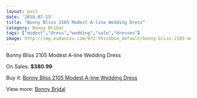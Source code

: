 ```yaml
---
layout: post
date: '2018-07-15'
title: "Bonny Bliss 2105 Modest A-line Wedding Dress"
category: Bonny Bridal
tags: ["modest","dress","wedding","sale","dresses"]
image: http://img.eudances.com/972-thickbox_default/bonny-bliss-2105-modest-a-line-wedding-dress.jpg
---
```

Bonny Bliss 2105 Modest A-line Wedding Dress

On Sales: **$380.99**
<a href="https://www.eudances.com/en/bonny-bridal/345-bonny-bliss-2105-modest-a-line-wedding-dress.html"><amp-img layout="responsive" width="600" height="600" src="//img.eudances.com/972-thickbox_default/bonny-bliss-2105-modest-a-line-wedding-dress.jpg" alt="Bonny Bliss 2105 Modest A-line Wedding Dress 0" /></a>
<a href="https://www.eudances.com/en/bonny-bridal/345-bonny-bliss-2105-modest-a-line-wedding-dress.html"><amp-img layout="responsive" width="600" height="600" src="//img.eudances.com/973-thickbox_default/bonny-bliss-2105-modest-a-line-wedding-dress.jpg" alt="Bonny Bliss 2105 Modest A-line Wedding Dress 1" /></a>

Buy it: [Bonny Bliss 2105 Modest A-line Wedding Dress](https://www.eudances.com/en/bonny-bridal/345-bonny-bliss-2105-modest-a-line-wedding-dress.html "Bonny Bliss 2105 Modest A-line Wedding Dress")

View more: [Bonny Bridal](https://www.eudances.com/en/3-bonny-bridal "Bonny Bridal")